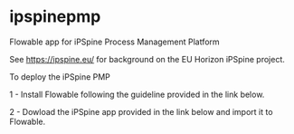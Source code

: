 # ipspinepmp
Flowable app for iPSpine Process Management Platform

See https://ipspine.eu/ for background on the EU Horizon iPSpine project.

To deploy the iPSpine PMP

1 - Install Flowable following the guideline provided in the link below.  

2 - Dowload the iPSpine app provided in the link below and import it to Flowable.
